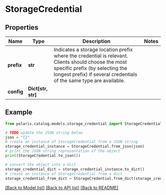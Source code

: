 <!--

 Licensed to the Apache Software Foundation (ASF) under one
 or more contributor license agreements.  See the NOTICE file
 distributed with this work for additional information
 regarding copyright ownership.  The ASF licenses this file
 to you under the Apache License, Version 2.0 (the
 "License"); you may not use this file except in compliance
 with the License.  You may obtain a copy of the License at

   http://www.apache.org/licenses/LICENSE-2.0

 Unless required by applicable law or agreed to in writing,
 software distributed under the License is distributed on an
 "AS IS" BASIS, WITHOUT WARRANTIES OR CONDITIONS OF ANY
 KIND, either express or implied.  See the License for the
 specific language governing permissions and limitations
 under the License.

-->
# StorageCredential


## Properties

Name | Type | Description | Notes
------------ | ------------- | ------------- | -------------
**prefix** | **str** | Indicates a storage location prefix where the credential is relevant. Clients should choose the most specific prefix (by selecting the longest prefix) if several credentials of the same type are available. | 
**config** | **Dict[str, str]** |  | 

## Example

```python
from polaris.catalog.models.storage_credential import StorageCredential

# TODO update the JSON string below
json = "{}"
# create an instance of StorageCredential from a JSON string
storage_credential_instance = StorageCredential.from_json(json)
# print the JSON string representation of the object
print(StorageCredential.to_json())

# convert the object into a dict
storage_credential_dict = storage_credential_instance.to_dict()
# create an instance of StorageCredential from a dict
storage_credential_from_dict = StorageCredential.from_dict(storage_credential_dict)
```
[[Back to Model list]](../README.md#documentation-for-models) [[Back to API list]](../README.md#documentation-for-api-endpoints) [[Back to README]](../README.md)


